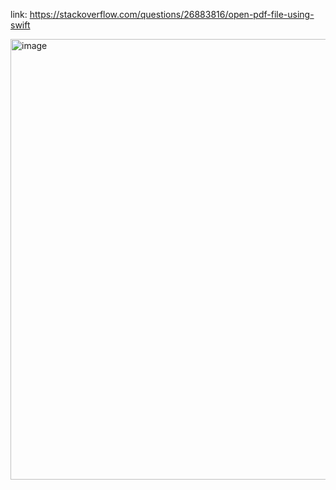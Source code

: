 link: https://stackoverflow.com/questions/26883816/open-pdf-file-using-swift

<img width="705" alt="image" src="https://user-images.githubusercontent.com/81428296/187352966-fb09bd15-bb69-4e0c-94c1-7f4a7dc43822.png">
